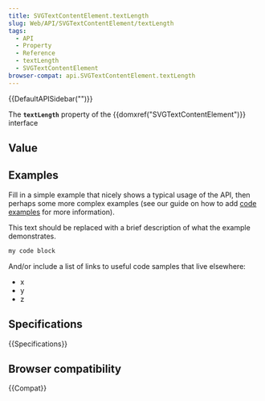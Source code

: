 ```yaml
---
title: SVGTextContentElement.textLength
slug: Web/API/SVGTextContentElement/textLength
tags:
  - API
  - Property
  - Reference
  - textLength
  - SVGTextContentElement
browser-compat: api.SVGTextContentElement.textLength
---
```

{{DefaultAPISidebar("")}}

The **`textLength`** property of the {{domxref("SVGTextContentElement")}} interface 

## Value



## Examples

Fill in a simple example that nicely shows a typical usage of the API, then perhaps some more complex examples (see our guide on how to add [code examples](/en-US/docs/MDN/Contribute/Structures/Code_examples) for more information).

This text should be replaced with a brief description of what the example demonstrates.

```js
my code block
```

And/or include a list of links to useful code samples that live elsewhere:

*   x
*   y
*   z

## Specifications

{{Specifications}}

## Browser compatibility

{{Compat}}


